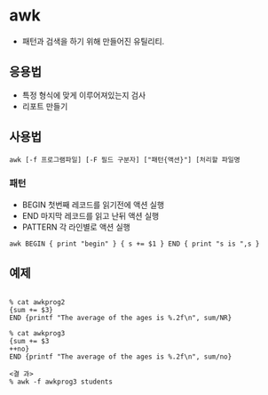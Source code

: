 # awk 

* 패턴과 검색을 하기 위해 만들어진 유틸리티.

## 응용법
* 특정 형식에 맞게 이루어져있는지 검사
* 리포트 만들기


## 사용법

```
awk [-f 프로그램파일] [-F 필드 구분자] ["패턴{액션}"] [처리할 파일명
```

### 패턴

- BEGIN 첫번째 레코드를 읽기전에 액션 실행
- END   마지막 레코드를 읽고 난뒤 액션 실행
- PATTERN 각 라인별로 액션 실행

```
awk BEGIN { print "begin" } { s += $1 } END { print "s is ",s }
```


## 예제

```

% cat awkprog2
{sum += $3}
END {printf "The average of the ages is %.2f\n", sum/NR}

% cat awkprog3
{sum += $3 
++no}
END {printf "The average of the ages is %.2f\n", sum/no}

<결 과>
% awk -f awkprog3 students
```
